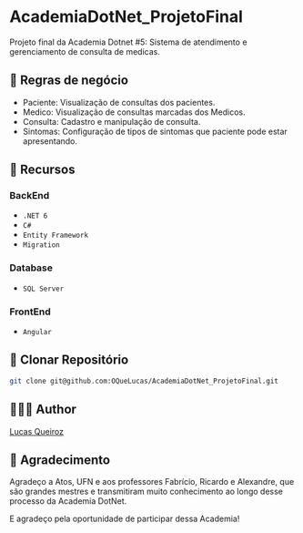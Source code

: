 # AcademiaDotNet_ProjetoFinal

Projeto final da Academia Dotnet #5: Sistema de atendimento e gerenciamento de consulta de medicas.

## 📐 Regras de negócio

- Paciente: Visualização de consultas dos pacientes.
- Medico: Visualização de consultas marcadas dos Medicos.
- Consulta: Cadastro e manipulação de consulta.
- Sintomas: Configuração de tipos de sintomas que paciente pode estar apresentando.

## 🔧 Recursos

### BackEnd

- `.NET 6`
- `C#`
- `Entity Framework`
- `Migration`

### Database

- `SQL Server`

### FrontEnd

- `Angular`

## 🔻 Clonar Repositório

```bash
git clone git@github.com:OQueLucas/AcademiaDotNet_ProjetoFinal.git
```

## 👨🏻‍🦱 Author

[Lucas Queiroz](https://github.com/OQueLucas/)

## 🎁 Agradecimento

Agradeço a Atos, UFN e aos professores Fabrício, Ricardo e Alexandre, que são grandes mestres e transmitiram muito conhecimento ao longo desse processo da Academia DotNet.

E agradeço pela oportunidade de participar dessa Academia!
